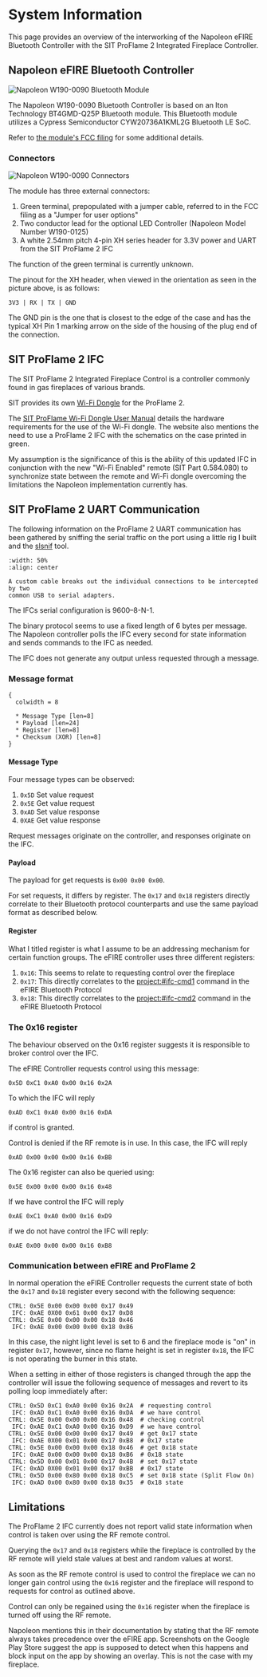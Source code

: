 # System Information

This page provides an overview of the interworking of the Napoleon eFIRE
Bluetooth Controller with the SIT ProFlame 2 Integrated Fireplace Controller.

## Napoleon eFIRE Bluetooth Controller

![Napoleon W190-0090 Bluetooth Module](_static/w190-0090.webp)

The Napoleon W190-0090 Bluetooth Controller is based on an Iton Technology
BT4GMD-Q25P Bluetooth module.
This Bluetooth module utilizes a Cypress Semiconductor CYW20736A1KML2G
Bluetooth LE SoC.

Refer to [the module's FCC filing](https://fccid.io/VA8W190-0090) for some
additional details.

### Connectors

![Napoleon W190-0090 Connectors](_static/w190-0090-connectors.webp)

The module has three external connectors:

1. Green terminal, prepopulated with a jumper cable, referred to in the FCC
   filing as a "Jumper for user options"
2. Two conductor lead for the optional LED Controller (Napoleon Model Number W190-0125)
3. A white 2.54mm pitch 4-pin XH series header for 3.3V power and UART from the
   SIT ProFlame 2 IFC

The function of the green terminal is currently unknown.

The pinout for the XH header, when viewed in the orientation as seen in the
picture above, is as follows:

`3V3 | RX | TX | GND`

The GND pin is the one that is closest to the edge of the case and has the typical
XH Pin 1 marking arrow on the side of the housing of the plug end of the connection.

## SIT ProFlame 2 IFC

The SIT ProFlame 2 Integrated Fireplace Control is a controller commonly found
in gas fireplaces of various brands.

SIT provides its own
[Wi-Fi Dongle](https://proflame.sitgroup.it/eng/proflame-connectivity/wi-fi-dongle)
for the ProFlame 2.

The [SIT ProFlame Wi-Fi Dongle User Manual](https://proflame.sitgroup.it/media/96/t-file/Proflame-WIFI-Dongle-Use-and-Installation-Instructions.pdf)
details the hardware requirements for the use of the Wi-Fi dongle.
The website also mentions the need to use a ProFlame 2 IFC with the schematics
on the case printed in green.

My assumption is the significance of this is the ability of this updated IFC in
conjunction with the new "Wi-Fi Enabled" remote (SIT Part 0.584.080) to
synchronize state between the remote and Wi-Fi dongle overcoming the
limitations the Napoleon implementation currently has.

## SIT ProFlame 2 UART Communication

The following information on the ProFlame 2 UART communication has been gathered
by sniffing the serial traffic on the port using a little rig I built and the
[slsnif](https://github.com/aeruder/slsnif) tool.

```{figure} _static/w190-0090-uart-sniffer-setup.webp
:width: 50%
:align: center

A custom cable breaks out the individual connections to be intercepted by two
common USB to serial adapters.
```

The IFCs serial configuration is 9600–8-N-1.

The binary protocol seems to use a fixed length of 6 bytes per message.
The Napoleon controller polls the IFC every second for state information and
sends commands to the IFC as needed.

The IFC does not generate any output unless requested through a message.

### Message format

```{packetdiag}
{
  colwidth = 8

  * Message Type [len=8]
  * Payload [len=24]
  * Register [len=8]
  * Checksum (XOR) [len=8]
}
```

#### Message Type

Four message types can be observed:

1. `0x5D` Set value request
2. `0x5E` Get value request
3. `0xAD` Set value response
4. `0XAE` Get value response

Request messages originate on the controller, and responses originate
on the IFC.

#### Payload

The payload for get requests is `0x00 0x00 0x00`.

For set requests, it differs by register. The `0x17` and `0x18`
registers directly correlate to their Bluetooth protocol counterparts and use
the same payload format as described below.

#### Register

What I titled register is what I assume to be an addressing mechanism for
certain function groups. The eFIRE controller uses three different registers:

1. `0x16`: This seems to relate to requesting control over the fireplace
2. `0x17`: This directly correlates to the <project:#ifc-cmd1> command in the
   eFIRE Bluetooth Protocol
3. `0x18`: This directly correlates to the <project:#ifc-cmd2> command in the
   eFIRE Bluetooth Protocol

### The 0x16 register

The behaviour observed on the 0x16 register suggests it is responsible to broker
control over the IFC.

The eFIRE Controller requests control using this message:

`0x5D 0xC1 0xA0 0x00 0x16 0x2A`

To which the IFC will reply

`0xAD 0xC1 0xA0 0x00 0x16 0xDA`

if control is granted.

Control is denied if the RF remote is in use. In this case, the IFC will reply

`0xAD 0x00 0x00 0x00 0x16 0xBB`

The 0x16 register can also be queried using:

`0x5E 0x00 0x00 0x00 0x16 0x48`

If we have control the IFC will reply

`0xAE 0xC1 0xA0 0x00 0x16 0xD9`

if we do not have control the IFC will reply:

`0xAE 0x00 0x00 0x00 0x16 0xB8`

### Communication between eFIRE and ProFlame 2

In normal operation the eFIRE Controller requests the current state of both the
`0x17` and `0x18` register every second with the following sequence:

```
CTRL: 0x5E 0x00 0x00 0x00 0x17 0x49
 IFC: 0xAE 0X00 0x61 0x00 0x17 0xD8
CTRL: 0x5E 0x00 0x00 0x00 0x18 0x46
 IFC: 0xAE 0x00 0x00 0x00 0x18 0xB6
```

In this case, the night light level is set to 6 and the fireplace mode is "on"
in register `0x17`, however, since no flame height is set in register `0x18`,
the IFC is not operating the burner in this state.

When a setting in either of those registers is changed through the app the
controller will issue the following sequence of messages and revert to its
polling loop immediately after:

```
CTRL: 0x5D 0xC1 0xA0 0x00 0x16 0x2A  # requesting control
 IFC: 0xAD 0xC1 0xA0 0x00 0x16 0xDA  # we have control
CTRL: 0x5E 0x00 0x00 0x00 0x16 0x48  # checking control
 IFC: 0xAE 0xC1 0xA0 0x00 0x16 0xD9  # we have control
CTRL: 0x5E 0x00 0x00 0x00 0x17 0x49  # get 0x17 state
 IFC: 0xAE 0X00 0x01 0x00 0x17 0xB8  # 0x17 state
CTRL: 0x5E 0x00 0x00 0x00 0x18 0x46  # get 0x18 state
 IFC: 0xAE 0x00 0x00 0x00 0x18 0xB6  # 0x18 state
CTRL: 0x5D 0x00 0x01 0x00 0x17 0x4B  # set 0x17 state
 IFC: 0xAD 0X00 0x01 0x00 0x17 0xBB  # 0x17 state
CTRL: 0x5D 0x00 0x80 0x00 0x18 0xC5  # set 0x18 state (Split Flow On)
 IFC: 0xAD 0x00 0x80 0x00 0x18 0x35  # 0x18 state
```

## Limitations

The ProFlame 2 IFC currently does not report valid state information when
control is taken over using the RF remote control.

Querying the `0x17` and `0x18` registers while the fireplace is controlled by
the RF remote will yield stale values at best and random values at worst.

As soon as the RF remote control is used to control the fireplace we can no
longer gain control using the `0x16` register and the fireplace will respond to
requests for control as outlined above.

Control can only be regained using the `0x16` register when the fireplace is
turned off using the RF remote.

Napoleon mentions this in their documentation by stating that the RF remote
always takes precedence over the eFIRE app.
Screenshots on the Google Play Store suggest the app is supposed to detect when
this happens and block input on the app by showing an overlay.
This is not the case with my fireplace.
